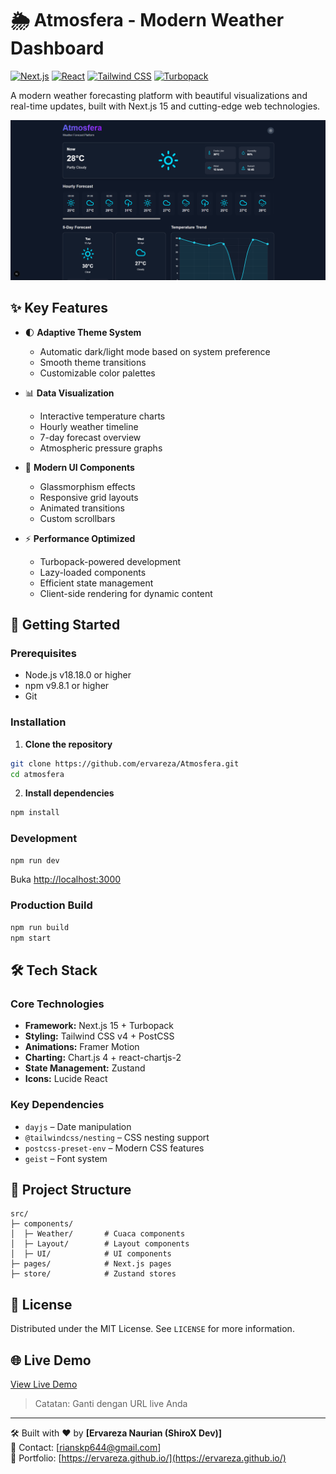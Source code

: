 # 🌦️ Atmosfera - Modern Weather Dashboard

[![Next.js](https://img.shields.io/badge/Next.js-15.3.0-black?logo=next.js)](https://nextjs.org/)
[![React](https://img.shields.io/badge/React-18.2.0-blue?logo=react)](https://react.dev/)
[![Tailwind CSS](https://img.shields.io/badge/Tailwind_CSS-4.0.0-blueviolet?logo=tailwind-css)](https://tailwindcss.com/)
[![Turbopack](https://img.shields.io/badge/Turbopack-beta-blue?logo=turborepo)](https://turbo.build/pack)

A modern weather forecasting platform with beautiful visualizations and real-time updates, built with Next.js 15 and cutting-edge web technologies.

![Dashboard Preview](/public/preview.png)

## ✨ Key Features

- 🌓 **Adaptive Theme System**
  - Automatic dark/light mode based on system preference
  - Smooth theme transitions
  - Customizable color palettes

- 📊 **Data Visualization**
  - Interactive temperature charts
  - Hourly weather timeline
  - 7-day forecast overview
  - Atmospheric pressure graphs

- 🎨 **Modern UI Components**
  - Glassmorphism effects
  - Responsive grid layouts
  - Animated transitions
  - Custom scrollbars

- ⚡ **Performance Optimized**
  - Turbopack-powered development
  - Lazy-loaded components
  - Efficient state management
  - Client-side rendering for dynamic content

## 🚀 Getting Started

### Prerequisites

- Node.js v18.18.0 or higher
- npm v9.8.1 or higher
- Git

### Installation

1. **Clone the repository**
```bash
git clone https://github.com/ervareza/Atmosfera.git
cd atmosfera
```

2. **Install dependencies**
```bash
npm install
```

### Development
```bash
npm run dev
```
Buka [http://localhost:3000](http://localhost:3000)

### Production Build
```bash
npm run build
npm start
```

## 🛠 Tech Stack

### Core Technologies

- **Framework:** Next.js 15 + Turbopack  
- **Styling:** Tailwind CSS v4 + PostCSS  
- **Animations:** Framer Motion  
- **Charting:** Chart.js 4 + react-chartjs-2  
- **State Management:** Zustand  
- **Icons:** Lucide React  

### Key Dependencies

- `dayjs` – Date manipulation  
- `@tailwindcss/nesting` – CSS nesting support  
- `postcss-preset-env` – Modern CSS features  
- `geist` – Font system  

## 📂 Project Structure

```
src/
├─ components/
│  ├─ Weather/       # Cuaca components
│  ├─ Layout/        # Layout components
│  ├─ UI/            # UI components
├─ pages/            # Next.js pages
├─ store/            # Zustand stores
```

## 📄 License

Distributed under the MIT License. See `LICENSE` for more information.

## 🌐 Live Demo

[View Live Demo](https://atmosfera-delta.vercel.app/)

> Catatan: Ganti dengan URL live Anda

---

🛠 Built with ❤️ by **[Ervareza Naurian (ShiroX Dev)]**  
📧 Contact: [rianskp644@gmail.com]  
🔗 Portfolio: [https://ervareza.github.io/](https://ervareza.github.io/)